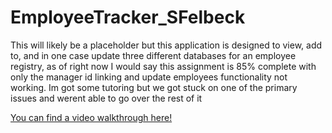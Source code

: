 # EmployeeTracker_SFelbeck

This will likely be a placeholder but this application is designed to view, add to, and in one case update three different databases for an employee registry, as of right now I would say this assignment is 85% complete with only the manager id linking and update employees functionality not working. Im got some tutoring but we got stuck on one of the primary issues and werent able to go over the rest of it

<a href="https://drive.google.com/file/d/11FooHQzczIiNIaz2nLjG3kr3aCsmaTeC/view">You can find a video walkthrough here!</a>
